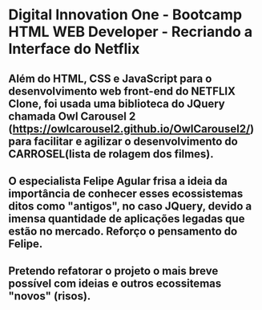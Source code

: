# Digital Innovation One - Bootcamp HTML WEB Developer  - Recriando a Interface do Netflix

## Além do HTML, CSS e JavaScript para o desenvolvimento web front-end do NETFLIX Clone, foi usada uma biblioteca do JQuery chamada Owl Carousel 2 (https://owlcarousel2.github.io/OwlCarousel2/) para facilitar e agilizar o desenvolvimento do CARROSEL(lista de rolagem dos filmes).

## O especialista Felipe Agular frisa a ideia da importância de conhecer esses ecossistemas ditos como "antigos", no caso JQuery, devido a imensa quantidade de aplicações legadas que estão no mercado. Reforço o pensamento do Felipe.

## Pretendo refatorar o projeto o mais breve possível com ideias e outros ecossitemas "novos" (risos).
